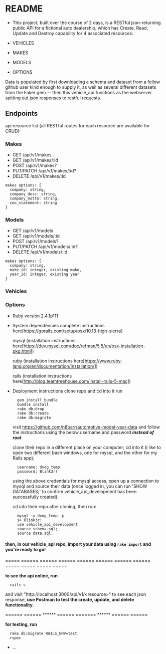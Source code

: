 # README

* This project, built over the course of 2 days, is a RESTful json-returning public API for a fictional auto dealership, which has Create, Read, Update and Destroy capability for 4 associated resources:

* VEHICLES
* MAKES
* MODELS
* OPTIONS

Data is populated by first downloading a schema and dataset from a fellow github user kind enough to supply it, as well as several different datasets from the Faker gem -- then this vehicle_api functions as the webserver spitting out json responses to restful requests.

## Endpoints

api resource list (all RESTful routes for each resource are available for CRUD):

### Makes
  * GET /api/v1/makes
  * GET /api/v1/makes/:id
  * POST /api/v1/makes?<options>
  * PUT/PATCH /api/v1/makes/:id?<options>
  * DELETE /api/v1/makes/:id

  ```shell
  makes options: {
    company: string,
    company_desc: string,
    company_motto: string,
    ceo_statement: string
  }
  ```

### Models
  * GET /api/v1/models
  * GET /api/v1/models/:id
  * POST /api/v1/models?<options>
  * PUT/PATCH /api/v1/models/:id?<options>
  * DELETE /api/v1/models/:id

  ```shell
  makes options: {
    company: string,
    make_id: integer, existing make,
    year_id: integer, existing year
  }
  ```

### Vehicles

### Options


* Ruby version 2.4.1p111

* System dependencies
  complete instructions here[https://gorails.com/setup/osx/10.13-high-sierra]

    mysql (installation instructions here[https://dev.mysql.com/doc/refman/5.5/en/osx-installation-pkg.html])

    ruby (installation instructions here[https://www.ruby-lang.org/en/documentation/installation/])

    rails (installation instructions here[http://blog.teamtreehouse.com/install-rails-5-mac])

* Deployment instructions
  clone repo and cd into it
  run
  ```shell
    gem install bundle
    bundle install
    rake db:drop
    rake db:create
    rake db:migrate
  ```

  visit https://github.com/n8barr/automotive-model-year-data and follow the instructions using the below username and password ***instead of root***

  clone their repo in a different place on your computer; cd into it (i like to open two different bash windows, one for mysql, and the other for my Rails app);

  ```shell
    username: dvog_temp
    password: Blink3r!
  ```
  using the above credentials for mysql access, open up a connection to mysql and source their data (once logged in, you can run 'SHOW DATABASES;' to confirm vehicle_api_development has been successfully created):

  cd into their repo after cloning, then run:
  ```shell
    mysql -u dvog_temp -p
    $> Blink3r!
    use vehicle_api_development
    source schema.sql;
    source data.sql;
  ```
#### then, in our vehicle_api repo, import your data using `rake import` and you're ready to go!

  ===== ====== ====== ====== ====== ====== ====== ====== ===== ===== ===== =====

  **to see the api online, run**
  ```shell
    rails s
  ```
  and visit "http://localhost:3000/api/v1/\<resource\>" to see each json response,
  **use Postman to test the create, update, and delete functionality.**


====== ======    ******   ====== =======    ******    ====== ======


  **for testing, run**
  ```shell
    rake db:migrate RAILS_ENV=test
    rspec
  ```


* ...
